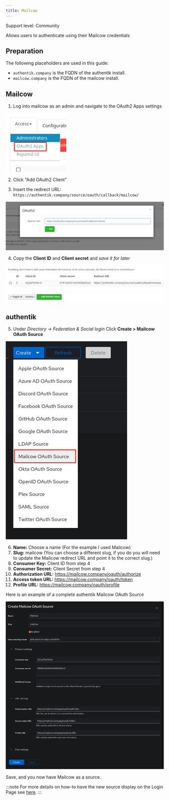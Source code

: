 ```yaml
---
title: Mailcow
---
```


<span class="badge badge--secondary">Support level: Community</span>

Allows users to authenticate using their Mailcow credentials

## Preparation

The following placeholders are used in this guide:

- `authentik.company` is the FQDN of the authentik install.
- `mailcow.company` is the FQDN of the mailcow install.

## Mailcow

1. Log into mailcow as an admin and navigate to the OAuth2 Apps settings

![OAuth2 Apps menu](./mailcow1.png)

2. Click "Add OAuth2 Client"

3. Insert the redirect URL: `https://authentik.company/source/oauth/callback/mailcow/`

![Add OAuth2 CLient](./mailcow2.png)

4. Copy the **Client ID** and **Client secret** and _save it for later_

![ClientID and Secret](./mailcow3.png)

## authentik

5. Under _Directory -> Federation & Social login_ Click **Create > Mailcow OAuth Source**

![Mailcow OAuth Source](./mailcow4.png)

6. **Name:** Choose a name (For the example I used Mailcow)
7. **Slug:** mailcow (You can choose a different slug, if you do you will need to update the Mailcow redirect URL and point it to the correct slug.)
8. **Consumer Key:** Client ID from step 4
9. **Consumer Secret:** Client Secret from step 4
10. **Authorization URL:** https://mailcow.company/oauth/authorize
11. **Access token URL:** https://mailcow.company/oauth/token
12. **Profile URL:** https://mailcow.company/oauth/profile

Here is an example of a complete authentik Mailcow OAuth Source

![](./mailcow5.png)

Save, and you now have Mailcow as a source.

:::note
For more details on how-to have the new source display on the Login Page see [here](../../index.md#add-sources-to-default-login-page).
:::
